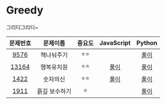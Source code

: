 # Greedy

그리디그리디~

<!-- <div align="center">

| Tables   |      Are      |  Cool |
| -------- | :-----------: | ----: |
| col 1 is | left-aligned  | $1600 |
| col 2 is |   centered    |   $12 |
| col 3 is | right-aligned |    $1 |

</div> -->

|문제번호|문제이름|중요도|JavaScript|Python|
| :-----: | :-----: | :-----: | :-----: | :-----: | 
| <a href="https://www.acmicpc.net/problem/9576" target="_blank">9576</a> |책나눠주기|⭐️⭐️|  | <a href="https://github.com/hyunjinee/Algorithm/blob/master/solved.ac/greedy/9576.py" target="_blank">풀이</a>|
|<a href="https://www.acmicpc.net/problem/13164" target="_blank">13164</a> | 행복유치원|⭐️⭐️|<a href="https://github.com/hyunjinee/Algorithm/blob/master/solved.ac/greedy/13164.js" target="_blank">풀이</a>|<a href="https://github.com/hyunjinee/Algorithm/blob/master/solved.ac/greedy/13164.py" target="_blank">풀이</a>
|<a href="https://www.acmicpc.net/problem/1422" target="_blank">1422</a> |숫자의신|⭐️⭐️|<a href="https://github.com/hyunjinee/Algorithm/blob/master/solved.ac/greedy/1422.js" target="_blank">풀이</a>|<a href="https://github.com/hyunjinee/Algorithm/blob/master/solved.ac/greedy/1422.py" target="_blank">풀이</a>
|<a href="https://www.acmicpc.net/problem/1911" target="_blank">1911</a> |흙길 보수하기|⭐️||<a href="https://github.com/hyunjinee/Algorithm/blob/master/solved.ac/greedy/1911.py" target="_blank">풀이</a>